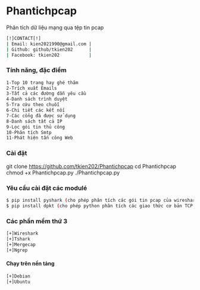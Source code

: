 # Phantichpcap
Phân tích dữ liệu mạng qua tệp tin pcap

```sh
[!]CONTACT[!]
| Email: kien2021990@gmail.com |
| Github: github/tkien202      |
| Facebook: tkien202           |
```

### Tính năng, đặc điểm
```sh
1-Top 10 trang hay ghé thăm
2-Trích xuất Emails
3-Tất cả các đường dẫn yêu cầu
4-Danh sách trình duyệt
5-Tra cứu theo chuỗi
6-Chi tiết các kết nối
7-Các cổng đã được sử dụng
8-Danh sách tất cả IP
9-Lọc gói tin thủ công
10-Phân tích Smtp
11-Phát hiện tấn công Web
```
### Cài đặt 

git clone https://github.com/tkien202/Phantichpcap
cd Phantichpcap
chmod +x Phantichpcap.py
./Phantichpcap.py

### Yêu cầu cài đặt các modulé
```sh
$ pip install pyshark (cho phép phân tích các gói tin pcap của wireshark)
$ pip install dpkt (cho phép python phân tích các giao thức cơ bản TCP / IP)
```

### Các phần mềm thứ 3
```sh
[+]Wireshark
[+]Tshark
[+]Mergecap
[+]Ngrep
```
#### Chạy trên nền tảng

```sh
[+]Debian
[+]Ubuntu
```
